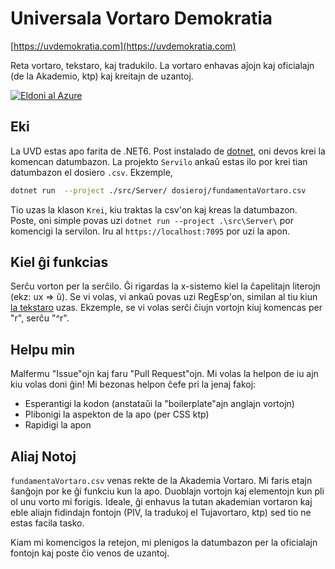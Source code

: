 # Universala Vortaro Demokratia

[https://uvdemokratia.com](https://uvdemokratia.com)

Reta vortaro, tekstaro, kaj tradukilo. La vortaro enhavas aĵojn kaj oficialajn (de la Akademio, ktp) kaj kreitajn de uzantoj. 

[![Eldoni al Azure](https://github.com/jdaless/Vortaro/actions/workflows/main_uvd.yml/badge.svg)](https://github.com/jdaless/Vortaro/actions/workflows/main_uvd.yml)
## Eki
La UVD estas apo farita de .NET6. Post instalado de [dotnet](https://dotnet.microsoft.com/en-us/download), oni devos krei la komencan datumbazon. La projekto `Servilo` ankaŭ estas ilo por krei tian datumbazon el dosiero `.csv`. Ekzemple, 
``` bash
dotnet run  --project ./src/Server/ dosieroj/fundamentaVortaro.csv
```
Tio uzas la klason `Krei`, kiu traktas la csv'on kaj kreas la datumbazon. 
Poste, oni simple povas uzi `dotnet run --project .\src\Server\` por komencigi la servilon. Iru al `https://localhost:7095` por uzi la apon. 

## Kiel ĝi funkcias
Serĉu vorton per la serĉilo. Ĝi rigardas la x-sistemo kiel la ĉapelitajn literojn (ekz: ux => ŭ). Se vi volas, vi ankaŭ povas uzi RegEsp'on, similan al tiu kiun [la tekstaro](https://tekstaro.com/specialaj_serchosimboloj.html) uzas. Ekzemple, se vi volas serĉi ĉiujn vortojn kiuj komencas per "r", serĉu "^r".

## Helpu min
Malfermu "Issue"ojn kaj faru "Pull Request"ojn. Mi volas la helpon de iu ajn kiu volas doni ĝin! Mi bezonas helpon ĉefe pri la jenaj fakoj:

* Esperantigi la kodon (anstataŭi la "boilerplate"ajn anglajn vortojn)
* Plibonigi la aspekton de la apo (per CSS ktp)
* Rapidigi la apon

## Aliaj Notoj
`fundamentaVortaro.csv` venas rekte de la Akademia Vortaro. Mi faris etajn ŝanĝojn por ke ĝi funkciu kun la apo. Duoblajn vortojn kaj elementojn kun pli ol unu vorto mi forigis. Ideale, ĝi enhavus la tutan akademian vortaron kaj eble aliajn fidindajn fontojn (PIV, la tradukoj el Tujavortaro, ktp) sed tio ne estas facila tasko. 

Kiam mi komencigos la retejon, mi plenigos la datumbazon per la oficialajn fontojn kaj poste ĉio venos de uzantoj. 

